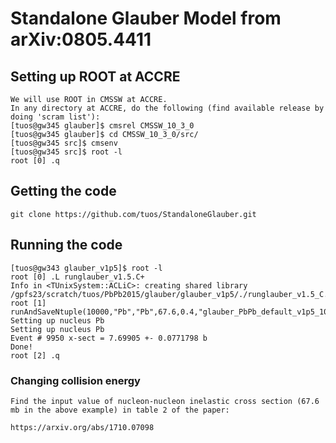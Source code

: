 # Standalone Glauber Model from arXiv:0805.4411

## Setting up ROOT at ACCRE

```
We will use ROOT in CMSSW at ACCRE.
In any directory at ACCRE, do the following (find available release by doing 'scram list'):
[tuos@gw345 glauber]$ cmsrel CMSSW_10_3_0
[tuos@gw345 glauber]$ cd CMSSW_10_3_0/src/
[tuos@gw345 src]$ cmsenv
[tuos@gw345 src]$ root -l
root [0] .q
```
## Getting the code

```
git clone https://github.com/tuos/StandaloneGlauber.git 
```

## Running the code

```
[tuos@gw343 glauber_v1p5]$ root -l
root [0] .L runglauber_v1.5.C+
Info in <TUnixSystem::ACLiC>: creating shared library /gpfs23/scratch/tuos/PbPb2015/glauber/glauber_v1p5/./runglauber_v1.5_C.so
root [1] runAndSaveNtuple(10000,"Pb","Pb",67.6,0.4,"glauber_PbPb_default_v1p5_10k.root")
Setting up nucleus Pb
Setting up nucleus Pb
Event # 9950 x-sect = 7.69905 +- 0.0771798 b        
Done!
root [2] .q
```

### Changing collision energy

```
Find the input value of nucleon-nucleon inelastic cross section (67.6 mb in the above example) in table 2 of the paper:
 
https://arxiv.org/abs/1710.07098
```


